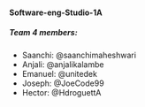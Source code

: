 #### Software-eng-Studio-1A


##### Team 4 members: 

* Saanchi: @saanchimaheshwari
* Anjali: @anjalikalambe
* Emanuel: @unitedek
* Joseph: @JoeCode99
* Hector: @HdroguettA
